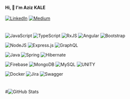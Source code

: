 #### Hi, 👋 I'm Aziz KALE

[![LinkedIn](https://img.shields.io/badge/LinkedIn-%230077B5.svg?logo=linkedin&logoColor=white)](https://linkedin.com/in/azizkale)
[![Medium](https://img.shields.io/badge/Medium-12100E?logo=medium&logoColor=white)](https://medium.com/@azizkale)

<!--[![Stack Overflow](https://img.shields.io/badge/-Stackoverflow-FE7A16?logo=stack-overflow&logoColor=white)](https://stackoverflow.com/users/13475031) -->

#

![JavaScript](https://img.shields.io/badge/javascript-%23323330.svg?logo=javascript&logoColor=yellow)
![TypeScript](https://img.shields.io/badge/typescript-%23007ACC.svg?logo=typescript&logoColor=white)
![RxJS](https://img.shields.io/badge/rxjs-%23B7178C.svg?logo=reactivex&logoColor=white)
![Angular](https://img.shields.io/badge/angular-%23DD0031.svg?logo=angular&logoColor=white)
![Bootstrap](https://img.shields.io/badge/bootstrap-%23563D7C.svg?logo=bootstrap&logoColor=white)

![NodeJS](https://img.shields.io/badge/node.js-6DA55F?logo=node.js&logoColor=white)
![Express.js](https://img.shields.io/badge/express.js-%23404d59.svg?logo=express&logoColor=%2361DAFB)
![GraphQL](https://img.shields.io/badge/-GraphQL-E10098?logo=graphql&logoColor=white)

<!--![C#](https://img.shields.io/badge/c%23-%23239120.svg?logo=c-sharp&logoColor=white) -->

![Java](https://img.shields.io/badge/java-%23ED8B00.svg?logo=java&logoColor=white)
![Spring](https://img.shields.io/badge/spring-%236DB33F.svg?logo=spring&logoColor=white)
![Hibernate](https://img.shields.io/badge/hibernate-%23983500.svg?logo=hibernate&logoColor=white)

![Firebase](https://img.shields.io/badge/firebase-%23039BE5.svg?logo=firebase)
![MongoDB](https://img.shields.io/badge/MongoDB-%234ea94b.svg?logo=mongodb&logoColor=white)
![MySQL](https://img.shields.io/badge/mysql-%2300f.svg?style=flat&logo=mysql&logoColor=white)
![UNITY](https://img.shields.io/badge/Unity-%2320232a.svg?logo=unity&logoColor=white)

![Docker](https://img.shields.io/badge/docker-%230db7ed.svg?logo=docker&logoColor=white)
![Jira](https://img.shields.io/badge/jira-%230A0FFF.svg?logo=jira&logoColor=white)
![Swagger](https://img.shields.io/badge/-Swagger-%23Clojure?logo=swagger&logoColor=white)

#

[//]: # "![Adobe Illustrator](https://img.shields.io/badge/adobeillustrator-%23FF9A00.svg?logo=adobeillustrator&logoColor=white) "
[//]: # "![Adobe InDesign](https://img.shields.io/badge/Adobe%20InDesign-49021F?logo=adobeindesign&logoColor=white)"

#![GitHub Stats](https://github-readme-stats.vercel.app/api?username=kaleaziz&show_icons=true&theme=default&count_private=true&bg_color=ffffff&text_color=000000&icon_color=007acc&border_color=000000)
